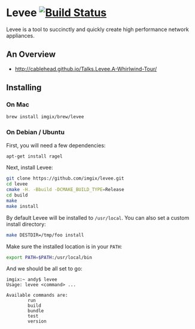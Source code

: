 # Levee [![Build Status](https://travis-ci.org/imgix/levee.png?branch=master)](https://travis-ci.org/imgix/levee)

Levee is a tool to succinctly and quickly create high performance network
appliances.

## An Overview

* http://cablehead.github.io/Talks.Levee.A-Whirlwind-Tour/

## Installing

### On Mac

```bash
brew install imgix/brew/levee
```

### On Debian / Ubuntu

First, you will need a few dependencies:

```bash
apt-get install ragel
```

Next, install Levee:

```bash
git clone https://github.com/imgix/levee.git
cd levee
cmake -H. -Bbuild -DCMAKE_BUILD_TYPE=Release
cd build
make
make install
```

By default Levee will be installed to `/usr/local`. You can also set a custom
install directory:

```bash
make DESTDIR=/tmp/foo install
```

Make sure the installed location is in your `PATH`:

```bash
export PATH=$PATH:/usr/local/bin
```

And we should be all set to go:

```
imgix:~ andy$ levee
Usage: levee <command> ...

Available commands are:
        run
        build
        bundle
        test
        version
```

